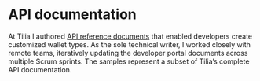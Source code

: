 # API documentation

At Tilia I authored [API reference documents](https://www.tilia.io/docs/openapi/wallets/operation/CreateCustomWallet/) that enabled developers create customized wallet types. As the sole technical writer, I worked closely with remote teams, iteratively updating the developer portal documents across multiple Scrum sprints.
The samples represent a subset of Tilia’s complete API documentation.
